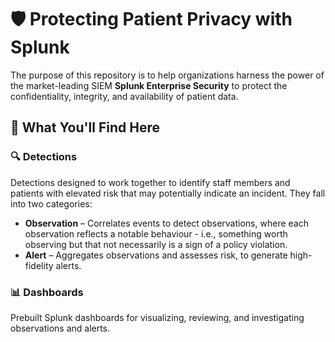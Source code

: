 # 🛡️ Protecting Patient Privacy with Splunk

The purpose of this repository is to help organizations harness the power of the market-leading SIEM **Splunk Enterprise Security** to protect the confidentiality, integrity, and availability of patient data.

## 📌 What You'll Find Here

### 🔍 Detections  
Detections designed to work together to identify staff members and patients with elevated risk that may potentially indicate an incident. They fall into two categories:

- **Observation** – Correlates events to detect observations, where each observation reflects a notable behaviour - i.e., something worth observing but that not necessarily is a sign of a policy violation.
- **Alert** – Aggregates observations and assesses risk, to generate high-fidelity alerts.

### 📊 Dashboards  
Prebuilt Splunk dashboards for visualizing, reviewing, and investigating observations and alerts.


